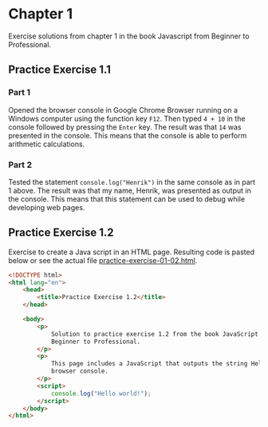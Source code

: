 # Chapter 1

Exercise solutions from chapter 1 in the book Javascript from Beginner to Professional.

## Practice Exercise 1.1

### Part 1

Opened the browser console in Google Chrome Browser running on a Windows computer using the function key `F12`. Then typed `4 + 10` in the console followed by pressing the `Enter` key. The result was that `14` was presented in the console. This means that the console is able to perform arithmetic calculations.

### Part 2

Tested the statement `console.log("Henrik")` in the same console as in part 1 above. The result was that my name, Henrik, was presented as output in the console. This means that this statement can be used to debug while developing web pages.

## Practice Exercise 1.2

Exercise to create a Java script in an HTML page. Resulting code is pasted below or see the actual file [practice-exercise-01-02.html](practice-exercise-01-02/practice-exercise-01-02.html).

```html
<!DOCTYPE html>
<html lang="en">
    <head>
        <title>Practice Exercise 1.2</title>
    </head>

    <body>
        <p>
            Solution to practice exercise 1.2 from the book JavaScript from
            Beginner to Professional.
        </p>
        <p>
            This page includes a JavaScript that outputs the string Hello world! in the
            browser console.
        </p>
        <script>
            console.log("Hello world!");
        </script>
    </body>
</html>
```